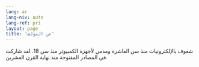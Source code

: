 ```yaml
---
lang: ar
lang-niv: auto
lang-ref: pri
layout: page
title: 'عن المؤلف'
---
```


شغوف بالإلكترونيات منذ سن العاشرة ومدمن لأجهزة الكمبيوتر منذ سن 18.
لقد شاركت في المصادر المفتوحة منذ نهاية القرن العشرين.
